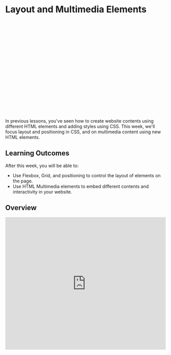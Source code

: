 # Layout and Multimedia Elements

<div style="position: relative; padding-bottom: 56.25%; height: 0; margin: 20px 0px;"><iframe src="" title="YouTube video player" frameborder="0"  allowfullscreen style="position: absolute; top: 0; left: 0; width: 100%; height: 100%; background: url(./bonus/multimedia-layout/multimedia/multimedia-4.png); background-size: cover;"></iframe></div>

In previous lessons, you've seen how to create website contents using different HTML elements and adding styles using CSS. This week, we'll focus layout and positioning in CSS, and on multimedia content using new HTML elements.

## Learning Outcomes

After this week, you will be able to:

- Use Flexbox, Grid, and positioning to control the layout of elements on the page.
- Use HTML Multimedia elements to embed different contents and interactivity in your website.

## Overview
<!-- TODO: Update video -->

<div style="position: relative; padding-bottom: 56.25%; height: 0;"><iframe width="100%" height="415" src="https://www.loom.com/embed/b63037a2abd14858ab72cc5a0e7f9e5b?sid=c24f52cf-a9aa-4177-a1c1-ad62b15224cd" title="Layout and Multimedia" frameborder="0" allow="accelerometer; autoplay; clipboard-write; encrypted-media; gyroscope; picture-in-picture" allowfullscreen></iframe></div>
</details>
